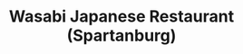 ---
layout: place
title: "Wasabi Japanese Restaurant (Spartanburg)"
permalink: /south-carolina/spartanburg/wasabi-japanese-restaurant-spartanburg.html
stateAbbr: SC
stateName: South Carolina
cityName: Spartanburg
seo:
  name: "Wasabi Japanese Restaurant (Spartanburg)"
  type: Restaurant
  links: https://wasabispartanburg.wixsite.com/menu
description: "Looking for sushi in Spartanburg, South Carolina? Check out Wasabi Japanese Restaurant (Spartanburg) for a delightful Japanese dining experience. Enjoy a var..."
place_id: ChIJ3R-Ns8CdV4gRz59awV7YvSE
photos:
  - name: >-
      places/ChIJ3R-Ns8CdV4gRz59awV7YvSE/photos/AeeoHcLEmeT8Zc7lKK6upQs0edxyfn56fMF3GklEyRI8ya1N7GhzZ7vPFGwau0iFsavtoMXanrUwYTXTYGVJvu-jlxzBJr0sjYethXq1xtqRgIFibVtmZdsFSipjkOmf_nbfzHz5NiHB3m_Ph7I9tZo14mpiFovvSyY7vVqnJ-Byl3Rwum2mXrb8oJpRHp_IlFx7dsIlipVgiJjrWgO5ANTuvebpNcrnz_SC_BB0m5eUhGjaH_jM5VUm0gfKTb2_W_RNtYkdvqjgr2mml5wBcQgqjeMdJNXbrFlLykV173i4UKmfeg
    widthPx: 4032
    heightPx: 2268
    authorAttributions:
      - displayName: Wasabi Japanese Restaurant (Spartanburg)
        uri: https://maps.google.com/maps/contrib/103382245546720676067
        photoUri: >-
          https://lh3.googleusercontent.com/a-/ALV-UjUZeQzTcx9MF6jJ5B-Djbdwh7Yo8BanFbd-utfY1zqma8ttET_6=s100-p-k-no-mo
    flagContentUri: >-
      https://www.google.com/local/imagery/report/?cb_client=maps_api_places.places_api&image_key=!1e10!2sAF1QipOHPZ2sRY7Dp6B5y71zCl3WjNi5fDj2IbRIrXPb&hl=en-US
    googleMapsUri: >-
      https://www.google.com/maps/place//data=!3m4!1e2!3m2!1sAF1QipOHPZ2sRY7Dp6B5y71zCl3WjNi5fDj2IbRIrXPb!2e10!4m2!3m1!1s0x88579dc0b38d1fdd:0x21bdd85ec15a9fcf
  - name: >-
      places/ChIJ3R-Ns8CdV4gRz59awV7YvSE/photos/AeeoHcLzogaVcUM7ZteXX-LxXb6bAkLYYJfPlR0jJ5irpDtXszeqyjzDnvelVej8tLmwc8pHR8iT2x9dBw67smqcCJY7Zmlkdc15Dni8adj0OCMZ3rvSW27y_Q4k6dOemzg6lzQ6bpiCRffltnGvV-09okRD-d9VfWLHpsc3gjco5JK6L7aqDPEqwlI7lCtLPF6imWHgEQJ28Yi9YUVBDV2HavPLKAzz1yHg1gffI__KP6kuHAF19vhx7m2XxMYOD6giU0Rm6D_P81C4SaksZq4wvwx-Jh9aVlReyyQ9h3229uvXXQ
    widthPx: 3072
    heightPx: 1280
    authorAttributions:
      - displayName: Wasabi Japanese Restaurant (Spartanburg)
        uri: https://maps.google.com/maps/contrib/103382245546720676067
        photoUri: >-
          https://lh3.googleusercontent.com/a-/ALV-UjUZeQzTcx9MF6jJ5B-Djbdwh7Yo8BanFbd-utfY1zqma8ttET_6=s100-p-k-no-mo
    flagContentUri: >-
      https://www.google.com/local/imagery/report/?cb_client=maps_api_places.places_api&image_key=!1e10!2sAF1QipO7wTPp0-oDpGySP7gmAez2AYEvD965WQ_k88rn&hl=en-US
    googleMapsUri: >-
      https://www.google.com/maps/place//data=!3m4!1e2!3m2!1sAF1QipO7wTPp0-oDpGySP7gmAez2AYEvD965WQ_k88rn!2e10!4m2!3m1!1s0x88579dc0b38d1fdd:0x21bdd85ec15a9fcf
  - name: >-
      places/ChIJ3R-Ns8CdV4gRz59awV7YvSE/photos/AeeoHcL5WD9oXkFWzvi-ScwElI1gn_vaFKP91cWHPjZ4thZ58CNOwgPKARgXcd2A7UualsofpXq9giTUIp2OqfGQnbk7Kv9qdWaAcI1oyagJ7ydwgLMN72yFjC5Irj9b9JVY2e-1ZQsTjse4j9cSyPv4Eez4CgiyiL0YlzbHxYWLvkKTzLeN_wenW7WlW6EQ7jrDNgXd42fbZ_JrSHtN7pIbRAjVszBy7Sbkw7yePDaxI1SoOSl3hJC8m7ontZ5sgOCXwvpwztebNV29V-iXHJdXRPcl84SLOUOh1d46iAdic4osKnh7yp3hcMK5KGaZkz4aeZ1j3gsyeiOIo8Cnak7trA70Kz-G619oRp2OGl--n8ftkPnhl06ugfblRJzia-EwbCp6ScyE2FgPZ_FXCXBUNrszhvu4WsshpEFXmeV3mf8DiA
    widthPx: 4800
    heightPx: 3600
    authorAttributions:
      - displayName: Brooke Brown
        uri: https://maps.google.com/maps/contrib/116194588129095032322
        photoUri: >-
          https://lh3.googleusercontent.com/a-/ALV-UjX3Ps3KvkIW4uot-rnCwiuJT0APJbWUevnGALeVyTv8T2hsWeoU=s100-p-k-no-mo
    flagContentUri: >-
      https://www.google.com/local/imagery/report/?cb_client=maps_api_places.places_api&image_key=!1e10!2sCIHM0ogKEICAgIC3o6fGaQ&hl=en-US
    googleMapsUri: >-
      https://www.google.com/maps/place//data=!3m4!1e2!3m2!1sCIHM0ogKEICAgIC3o6fGaQ!2e10!4m2!3m1!1s0x88579dc0b38d1fdd:0x21bdd85ec15a9fcf
  - name: >-
      places/ChIJ3R-Ns8CdV4gRz59awV7YvSE/photos/AeeoHcKf0xNXfce4hxD8piisIia3_qNtgG8xPZFdiKUnIIxLKj_YS2r5kRI7Q1oyfZrDBN4GF-FXf28F9Vuv7Fs9HBJ6pFFisQP_UEA0ie3UBm9bCfMuKVtNQLDzfZVQgF4Bkv5XEOZEm8hXU4vM-jPxYID8nqa9emii58EKzmvzPGYwQf7fEskfHirJWv10W6PqAqaGeTa1ZoKBWlhqV2mtjYvV4Rhm-hHfojZlHFaYa6MIRUJaWRnx9gZbFbyvZvoW5ZS7T5ZJTuhaHqMsEhN2GDIeenkTFBG9M4PjgK5nw4tj1Fm6tKM5jTn0WFzt7fxpKLQWSFw8sxpx7ZhkMZDgOjPv3jVQE8ynl5T3h_RqeaxnNOA1YMIDzlcYG_MzIMqBAyjWsk3HVyTvj-6r8EoTlJGmUk0X3ALZsv1_g9nzW-llfw
    widthPx: 3000
    heightPx: 4000
    authorAttributions:
      - displayName: Sawyer Williams
        uri: https://maps.google.com/maps/contrib/109080888403014011835
        photoUri: >-
          https://lh3.googleusercontent.com/a/ACg8ocI2P4lphSkiw5L0936TWBjlhZJi_03xCcByQFPIohZkH81d8A=s100-p-k-no-mo
    flagContentUri: >-
      https://www.google.com/local/imagery/report/?cb_client=maps_api_places.places_api&image_key=!1e10!2sCIHM0ogKEICAgIDnoYL3YA&hl=en-US
    googleMapsUri: >-
      https://www.google.com/maps/place//data=!3m4!1e2!3m2!1sCIHM0ogKEICAgIDnoYL3YA!2e10!4m2!3m1!1s0x88579dc0b38d1fdd:0x21bdd85ec15a9fcf
  - name: >-
      places/ChIJ3R-Ns8CdV4gRz59awV7YvSE/photos/AeeoHcKKcXXmX5E-KIjtM_pt6pkBJLKfIRj_DVIZKF8dovsqjlsMfvkWfLzMjXAKyl_8gSATWA4EIzqUf_26RFKpTTPgPSFo66T1rTPKpSML9f7-wnZePrV3BfgtvrwOEtXAzXGyuwASSnXXkYpLTPsFSabcLU-Q2iW17wyxDpg1blyO2vdUSuC6MuZyeb7WKy3sv26FJg5K3PSdJ5sZxy4iTPW_UrWpdbiY-JvbqdMasDu_QSHia2v_b3AickzbAjXGP7GBgE0EUf3xIwsIucSU1sy1zOhewpZjv8V7uy9sbd-Sscon-Ax5m8bLDeQ0hLlZhNJOdN2H5UvbvObLFai4qQspGpuxzWSg_Y_GHloCfBuIizDgJUsz3YGgNO4LW5v2Z2UWDLxgg0Cz8_Gmyun4Wn7R91u0aziSzwxZwr3Va1yZGg
    widthPx: 3710
    heightPx: 2168
    authorAttributions:
      - displayName: Elia W
        uri: https://maps.google.com/maps/contrib/108350631506042004670
        photoUri: >-
          https://lh3.googleusercontent.com/a-/ALV-UjXMjf0u0cUH98BPqZitPWzWKih5tSIT_WKAQ0IKFT0BTIM3gtyPOQ=s100-p-k-no-mo
    flagContentUri: >-
      https://www.google.com/local/imagery/report/?cb_client=maps_api_places.places_api&image_key=!1e10!2sCIHM0ogKEICAgICT7crqEA&hl=en-US
    googleMapsUri: >-
      https://www.google.com/maps/place//data=!3m4!1e2!3m2!1sCIHM0ogKEICAgICT7crqEA!2e10!4m2!3m1!1s0x88579dc0b38d1fdd:0x21bdd85ec15a9fcf
  - name: >-
      places/ChIJ3R-Ns8CdV4gRz59awV7YvSE/photos/AeeoHcJracnJekWuqrSX49hCJg2CaX0dGmY0aCJlMlkctKp7d71GeGsBTTUBCjU2U9UOTRpDWBArfDm2S-yRfUY8At6F96_seblzCmkTyZLZkq_JrGpR_S81dj-et7xKWzEZk3Lo1u2J8Bd2rZxwE0spWrBzspk_hfzRNI35tG-ckDTGJmFDVWkcALoMp75zO8-29g-vgTbgJUdmvO9m_GszRsI1NSJXNYLSbSKztigwDZpHm95zCd3x9Jpse2-tYmo7aD7DMVrORn9-D9yMYmsC7MHQVR_0jnYAAOZuz6J3yrDPKAm_E-Oh0eryI2CDpzCKzVkuFjF2worJ6nwW_9342-5dIyIUT6UbZwtiTnoKEdK052MTW8Hn-jjvfGJO5SB-wRQC7jNCcVG_yG-KcFuoJutsueC49Xqc2Ir1mDhDwpU_uv4N
    widthPx: 3287
    heightPx: 2474
    authorAttributions:
      - displayName: Elia W
        uri: https://maps.google.com/maps/contrib/108350631506042004670
        photoUri: >-
          https://lh3.googleusercontent.com/a-/ALV-UjXMjf0u0cUH98BPqZitPWzWKih5tSIT_WKAQ0IKFT0BTIM3gtyPOQ=s100-p-k-no-mo
    flagContentUri: >-
      https://www.google.com/local/imagery/report/?cb_client=maps_api_places.places_api&image_key=!1e10!2sCIHM0ogKEICAgICT7crq4AE&hl=en-US
    googleMapsUri: >-
      https://www.google.com/maps/place//data=!3m4!1e2!3m2!1sCIHM0ogKEICAgICT7crq4AE!2e10!4m2!3m1!1s0x88579dc0b38d1fdd:0x21bdd85ec15a9fcf
  - name: >-
      places/ChIJ3R-Ns8CdV4gRz59awV7YvSE/photos/AeeoHcKAlwlA0EKRZ0YkAMqrOhmL24yOWGKNy3La49_hm-M28dMJz0cHN4dwFc3usAmPX7IIQR26ggqnExZe5xUheniHtB4ndsC5c3b0-NBXY34q3ugUp2_OP_qvPX9QEB9_5r5ZL9exWf9hShZrTk1B5baUVKd_wlrq-kHfrMpvtu-wvlEs9P0GTabrjnk_Qf0odfq6UAooO1HMOIj_7l4c_24InF7tOWb0RERcaacmzshAhmiYIPbtBNuGHNU8lS7NEBWkngpV8q5tepzmv8nlteBSoDqQSGZIrW1wOszy-H50cA
    widthPx: 2349
    heightPx: 1311
    authorAttributions:
      - displayName: Wasabi Japanese Restaurant (Spartanburg)
        uri: https://maps.google.com/maps/contrib/103382245546720676067
        photoUri: >-
          https://lh3.googleusercontent.com/a-/ALV-UjUZeQzTcx9MF6jJ5B-Djbdwh7Yo8BanFbd-utfY1zqma8ttET_6=s100-p-k-no-mo
    flagContentUri: >-
      https://www.google.com/local/imagery/report/?cb_client=maps_api_places.places_api&image_key=!1e10!2sAF1QipNTazsGt7kWmdmYrMwNVK4zgn9QBpVNXc8TCsx-&hl=en-US
    googleMapsUri: >-
      https://www.google.com/maps/place//data=!3m4!1e2!3m2!1sAF1QipNTazsGt7kWmdmYrMwNVK4zgn9QBpVNXc8TCsx-!2e10!4m2!3m1!1s0x88579dc0b38d1fdd:0x21bdd85ec15a9fcf
  - name: >-
      places/ChIJ3R-Ns8CdV4gRz59awV7YvSE/photos/AeeoHcLh_ijoLn7YGY7k8gUqv4v6uwTmxIFaupxitvKfAa3m3kk-9C0Qc2YJaZkrdDvI0ugN6n5w1R7fLLCWooTtR0PiLuXDPapAIwemXstnuuRgB8RR16fLHZnh8S89WVWVb1zY8uH0Y0S9xge3Jjy3kbihO5MfVLgHC9pCo8wiR8R3XJdb_Mlwm8Px9xrZf1T19pre46wBP1TAnpyFZrTjRB-TnRog7HvPOsmng9lguaA0GwadUTt63UBOrL8bkxY2iu3xRZhcEmrJtuoLEd5etBMxIcwCsDjNDi39AIMpewMn-bOzuyMVZPjQpVRbkuEEjF44KysihvuMWjCZ8svgedykbD-eegcdj7Ifspr7dCw3QJCSPRqrdqTOmDUcZY_YaRhU8AOsLz0s77q6UdsWxFtAM_iHltvRScgTj9cosCB5wQ
    widthPx: 3024
    heightPx: 4032
    authorAttributions:
      - displayName: Genalyn Sarento
        uri: https://maps.google.com/maps/contrib/106437215123254390355
        photoUri: >-
          https://lh3.googleusercontent.com/a-/ALV-UjXc1ujIdl5Bw05qLz0WHgDq433uugiJuBoXdofYzNsU-A8xl3g=s100-p-k-no-mo
    flagContentUri: >-
      https://www.google.com/local/imagery/report/?cb_client=maps_api_places.places_api&image_key=!1e10!2sCIHM0ogKEICAgIC51MqIAQ&hl=en-US
    googleMapsUri: >-
      https://www.google.com/maps/place//data=!3m4!1e2!3m2!1sCIHM0ogKEICAgIC51MqIAQ!2e10!4m2!3m1!1s0x88579dc0b38d1fdd:0x21bdd85ec15a9fcf
  - name: >-
      places/ChIJ3R-Ns8CdV4gRz59awV7YvSE/photos/AeeoHcKigBa_dEjL8HzZb5LZE5sY6ygHAVErCxirgMWz1rJgIk-lodwdkL2XOCqF93H2MMMCSBrj4bRC4agr_2mMGA2V4dREgi7839D6qgBeB7Gz2KBWY_GeimY_iIUrJkujrEVeUP0PTqdo6NPejvFI96oRT-KUihuWgssbwUT5UT--5-Muv8nKh3gKH6YVjClqELAhEcxCHVpdgIzFgNw6LwQae-jfSSXqa-DIG7TY87BuRJ8h9qu2jWf5c5ou0mX-y_ycCQeyEQZyJV28WxZ6qKLw_jg9dZ6eLoYsPn_FVN-Z_CjH04K0TSYT0t-KjyYgmVUexTX0hl6tYDCXZC_SYdmPf6mLaHk4mO5K-BUA39PJYwlSb1_w7cd2cy_7-L5PuYgcS6pj5iksi6Np7qFssArHRTYUucGkKyjlGWTM1fHXx2Rx
    widthPx: 4032
    heightPx: 3024
    authorAttributions:
      - displayName: Jonathan Duke
        uri: https://maps.google.com/maps/contrib/109020253299375110238
        photoUri: >-
          https://lh3.googleusercontent.com/a-/ALV-UjUB7EKvjFvNnfGedkofjklKX-jrM1uvlDzTWqEO1qFL4ZBYN844ng=s100-p-k-no-mo
    flagContentUri: >-
      https://www.google.com/local/imagery/report/?cb_client=maps_api_places.places_api&image_key=!1e10!2sCIHM0ogKEICAgICUqozb4QE&hl=en-US
    googleMapsUri: >-
      https://www.google.com/maps/place//data=!3m4!1e2!3m2!1sCIHM0ogKEICAgICUqozb4QE!2e10!4m2!3m1!1s0x88579dc0b38d1fdd:0x21bdd85ec15a9fcf
  - name: >-
      places/ChIJ3R-Ns8CdV4gRz59awV7YvSE/photos/AeeoHcKyRMNhIOvQrWuSRxJR-KH9ZYtYhEt2pZYQwHJC2WYEtvnlnRyJIPlFqtLbUisGONe0yz0H-3Bgmh-_mYc3E7XPpycHyQYaifksrF0z0Um7Yf5nRZQPOWD_19VVtoY1RFz6JkPxeCNfbiWrCsT-nsZ2p4an30UTZjb1DYnY0zKKQlWFfKFOP9jyR0EsdfudxGd6Y1D9KKBIwWufTG1XTMGLtslmtz8gnO0noS3RgkJH0nThBi71q9fPH6EbBXluH5xy636lnDb5BO6rJmRu0oB29lsT6muIxsOPPpBjUL8RRGxwd3RZCfDOBWW2YXzvw9f-A3cbpeMhO0kX71WRi18-fPLLCTvLbI5Ag-PnJvJl1MwkFT36rwWluyZ0k2IeIHISfniZ30IuS9iiafP1oJ_SiGLC1ptOjPjnUPuHkIu5eJIf
    widthPx: 3024
    heightPx: 4032
    authorAttributions:
      - displayName: Skwirl
        uri: https://maps.google.com/maps/contrib/113118604433654429345
        photoUri: >-
          https://lh3.googleusercontent.com/a-/ALV-UjVeURbiDXgYw-yyC9FQYIHGqOz7_frk4FY-kLApVy1ggycL8vaH=s100-p-k-no-mo
    flagContentUri: >-
      https://www.google.com/local/imagery/report/?cb_client=maps_api_places.places_api&image_key=!1e10!2sCIHM0ogKEICAgIDs_oPv0QE&hl=en-US
    googleMapsUri: >-
      https://www.google.com/maps/place//data=!3m4!1e2!3m2!1sCIHM0ogKEICAgIDs_oPv0QE!2e10!4m2!3m1!1s0x88579dc0b38d1fdd:0x21bdd85ec15a9fcf
address: 1529 John B White Sr Blvd C, Spartanburg, SC 29301, USA
street: 1529 John B White Sr Blvd C
city: Spartanburg
state: SC
zip: '29301'
country: USA
neighborhood: null
latitude: '34.922418'
longitude: '-81.973806'
accessibility_options:
  wheelchairAccessibleParking: true
  wheelchairAccessibleEntrance: true
  wheelchairAccessibleRestroom: true
  wheelchairAccessibleSeating: true
business_status: OPERATIONAL
name: Wasabi Japanese Restaurant (Spartanburg)
google_maps_links:
  directionsUri: >-
    https://www.google.com/maps/dir//''/data=!4m7!4m6!1m1!4e2!1m2!1m1!1s0x88579dc0b38d1fdd:0x21bdd85ec15a9fcf!3e0
  placeUri: https://maps.google.com/?cid=2431337275332403151
  writeAReviewUri: >-
    https://www.google.com/maps/place//data=!4m3!3m2!1s0x88579dc0b38d1fdd:0x21bdd85ec15a9fcf!12e1
  reviewsUri: >-
    https://www.google.com/maps/place//data=!4m4!3m3!1s0x88579dc0b38d1fdd:0x21bdd85ec15a9fcf!9m1!1b1
  photosUri: >-
    https://www.google.com/maps/place//data=!4m3!3m2!1s0x88579dc0b38d1fdd:0x21bdd85ec15a9fcf!10e5
primary_type: Japanese Restaurant
opening_hours:
  regular: null
  current: null
secondary_opening_hours:
  regular:
    weekdayDescriptions: null
    type: null
  current:
    weekdayDescriptions: null
    type: null
phone: (864) 576-8998
price_level: PRICE_LEVEL_MODERATE
price_range: $20 &ndash; $30
rating: '4.6'
rating_count: 429
website: https://wasabispartanburg.wixsite.com/menu
reviews: null
parking_options: null
payment_options: null
allow_dogs: null
curbside_pickup: null
delivery: null
dine_in: null
good_for_children: null
good_for_groups: null
good_for_sports: null
live_music: null
menu_for_children: null
outdoor_seating: null
reservable: null
restroom: null
serves_beer: null
serves_breakfast: null
serves_brunch: null
serves_cocktails: null
serves_coffee: null
serves_dinner: null
serves_dessert: null
serves_lunch: null
serves_vegetarian_food: null
serves_wine: null
takeout: null
summary: null

---